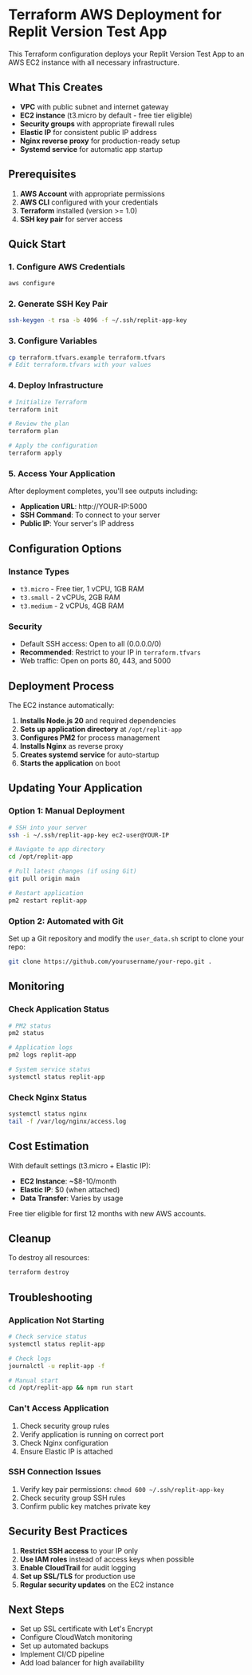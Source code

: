 # Terraform AWS Deployment for Replit Version Test App

This Terraform configuration deploys your Replit Version Test App to an AWS EC2 instance with all necessary infrastructure.

## What This Creates

- **VPC** with public subnet and internet gateway
- **EC2 instance** (t3.micro by default - free tier eligible)
- **Security groups** with appropriate firewall rules
- **Elastic IP** for consistent public IP address
- **Nginx reverse proxy** for production-ready setup
- **Systemd service** for automatic app startup

## Prerequisites

1. **AWS Account** with appropriate permissions
2. **AWS CLI** configured with your credentials
3. **Terraform** installed (version >= 1.0)
4. **SSH key pair** for server access

## Quick Start

### 1. Configure AWS Credentials

```bash
aws configure
```

### 2. Generate SSH Key Pair

```bash
ssh-keygen -t rsa -b 4096 -f ~/.ssh/replit-app-key
```

### 3. Configure Variables

```bash
cp terraform.tfvars.example terraform.tfvars
# Edit terraform.tfvars with your values
```

### 4. Deploy Infrastructure

```bash
# Initialize Terraform
terraform init

# Review the plan
terraform plan

# Apply the configuration
terraform apply
```

### 5. Access Your Application

After deployment completes, you'll see outputs including:
- **Application URL**: http://YOUR-IP:5000
- **SSH Command**: To connect to your server
- **Public IP**: Your server's IP address

## Configuration Options

### Instance Types

- `t3.micro` - Free tier, 1 vCPU, 1GB RAM
- `t3.small` - 2 vCPUs, 2GB RAM  
- `t3.medium` - 2 vCPUs, 4GB RAM

### Security

- Default SSH access: Open to all (0.0.0.0/0)
- **Recommended**: Restrict to your IP in `terraform.tfvars`
- Web traffic: Open on ports 80, 443, and 5000

## Deployment Process

The EC2 instance automatically:

1. **Installs Node.js 20** and required dependencies
2. **Sets up application directory** at `/opt/replit-app`
3. **Configures PM2** for process management
4. **Installs Nginx** as reverse proxy
5. **Creates systemd service** for auto-startup
6. **Starts the application** on boot

## Updating Your Application

### Option 1: Manual Deployment

```bash
# SSH into your server
ssh -i ~/.ssh/replit-app-key ec2-user@YOUR-IP

# Navigate to app directory
cd /opt/replit-app

# Pull latest changes (if using Git)
git pull origin main

# Restart application
pm2 restart replit-app
```

### Option 2: Automated with Git

Set up a Git repository and modify the `user_data.sh` script to clone your repo:

```bash
git clone https://github.com/yourusername/your-repo.git .
```

## Monitoring

### Check Application Status

```bash
# PM2 status
pm2 status

# Application logs
pm2 logs replit-app

# System service status
systemctl status replit-app
```

### Check Nginx Status

```bash
systemctl status nginx
tail -f /var/log/nginx/access.log
```

## Cost Estimation

With default settings (t3.micro + Elastic IP):
- **EC2 Instance**: ~$8-10/month
- **Elastic IP**: $0 (when attached)
- **Data Transfer**: Varies by usage

Free tier eligible for first 12 months with new AWS accounts.

## Cleanup

To destroy all resources:

```bash
terraform destroy
```

## Troubleshooting

### Application Not Starting

```bash
# Check service status
systemctl status replit-app

# Check logs
journalctl -u replit-app -f

# Manual start
cd /opt/replit-app && npm run start
```

### Can't Access Application

1. Check security group rules
2. Verify application is running on correct port
3. Check Nginx configuration
4. Ensure Elastic IP is attached

### SSH Connection Issues

1. Verify key pair permissions: `chmod 600 ~/.ssh/replit-app-key`
2. Check security group SSH rules
3. Confirm public key matches private key

## Security Best Practices

1. **Restrict SSH access** to your IP only
2. **Use IAM roles** instead of access keys when possible
3. **Enable CloudTrail** for audit logging
4. **Set up SSL/TLS** for production use
5. **Regular security updates** on the EC2 instance

## Next Steps

- Set up SSL certificate with Let's Encrypt
- Configure CloudWatch monitoring
- Set up automated backups
- Implement CI/CD pipeline
- Add load balancer for high availability